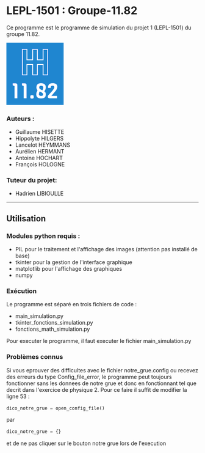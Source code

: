 # LEPL-1501 : Groupe-11.82

Ce programme est le programme de simulation du projet 1 (LEPL-1501) du groupe 11.82.

<img src="https://github.com/Guillaume-HIS/LEPL-1501-Groupe-11.82/blob/main/logo.png?raw=true" width=150>

### Auteurs :
  - Guillaume HISETTE
  - Hippolyte HILGERS
  - Lancelot HEYMMANS
  - Aurélien HERMANT
  - Antoine HOCHART
  - François HOLOGNE

### Tuteur du projet:
  - Hadrien LIBIOULLE

---

## Utilisation

### Modules python requis :
  - PIL pour le traitement et l'affichage des images (attention pas installé de base)
  - tkinter pour la gestion de l'interface graphique
  - matplotlib pour l'affichage des graphiques
  - numpy
  
### Exécution

Le programme est séparé en trois fichiers de code : 
  - main_simulation.py
  - tkinter_fonctions_simulation.py
  - fonctions_math_simulation.py

Pour executer le programme, il faut executer le fichier main_simulation.py

### Problèmes connus

Si vous eprouver des difficultes avec le fichier notre_grue.config ou recevez des erreurs
du type Config_file_error, le programme peut toujours fonctionner sans les donnees de notre grue et donc en
fonctionnant tel que decrit dans l'exercice de physique 2.
Pour ce faire il suffit de modifier la ligne 53 : 
~~~python
dico_notre_grue = open_config_file()
~~~
par 
~~~python
dico_notre_grue = {}
~~~
et de ne pas cliquer sur le bouton notre grue lors de l'execution
